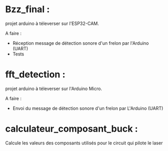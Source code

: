 # Bzz_final : 
projet arduino à téleverser sur l'ESP32-CAM.

  A faire : 
*    Réception message de détection sonore d'un frelon par l'Arduino (UART)
*    Tests

# fft_detection : 
projet arduino à téleverser sur l'Arduino Micro.
  
  A faire : 
*    Envoi du message de détection sonore d'un frelon par L'Arduino (UART)

# calculateur_composant_buck : 
Calcule les valeurs des composants utilisés pour le circuit qui pilote le laser
